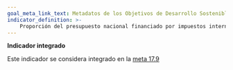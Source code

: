 ```yaml
---
goal_meta_link_text: Metadatos de los Objetivos de Desarrollo Sostenible de las Naciones Unidas (pdf 894kB)
indicator_definition: >- 
    Proporción del presupuesto nacional financiado por impuestos internos
---
```

**Indicador integrado**

Este indicador se considera integrado en la [meta 17.9](/es/17)